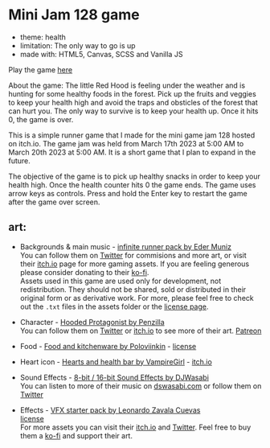 # Mini Jam 128 game

- theme: health
- limitation: The only way to go is up
- made with: HTML5, Canvas, SCSS and Vanilla JS

Play the game [here](https://zuzexx.itch.io/the-fruity-runner)

About the game:
The little Red Hood is feeling under the weather and is hunting for some healthy foods in the forest. Pick up the fruits and veggies to keep your health high and avoid the traps and obsticles of the forest that can hurt you. The only way to survive is to keep your health up. Once it hits 0, the game is over.

This is a simple runner game that I made for the mini game jam 128 hosted on itch.io. The game jam was held from March 17th 2023 at 5:00 AM to March 20th 2023 at 5:00 AM. It is a short game that I plan to expand in the future.

The objective of the game is to pick up healthy snacks in order to keep your health high. Once the health counter hits 0 the game ends. The game uses arrow keys as controls. Press and hold the Enter key to restart the game after the game over screen.

## art:

- Backgrounds & main music - [infinite runner pack by Eder Muniz](https://edermunizz.itch.io/infinite-runner)<br>
  You can follow them on [Twitter](https://twitter.com/edermunizpixels) for commisions and more art, or visit their [itch.io](https://edermunizz.itch.io/) page for more gaming assets. If you are feeling generous please consider donating to their [ko-fi](https://ko-fi.com/edermuniz/).
  <br>
  Assets used in this game are used only for development, not redistribution. They should not be shared, sold or distributed in their original form or as derivative work. For more, please feel free to check out the `.txt` files in the assets folder or the [license page](https://edermunizlicense.carrd.co/).

- Character - [Hooded Protagonist by Penzilla](https://penzilla.itch.io/hooded-protagonist)<br> You can follow them on [Twitter](https://twitter.com/PennyPenzilla) or [itch.io](https://penzilla.itch.io/) to see more of their art. [Patreon](https://www.patreon.com/penzilla)

- Food - [Food and kitchenware by Poloviinkin](https://poloviiinkin.itch.io/food) - [license](https://creativecommons.org/licenses/by-sa/4.0/deed.ru)
- Heart icon - [Hearts and health bar by VampireGirl](https://fliflifly.itch.io/hearts-and-health-bar) - [itch.io](https://fliflifly.itch.io/)
- Sound Effects - [8-bit / 16-bit Sound Effects by DJWasabi](https://jdwasabi.itch.io/8-bit-16-bit-sound-effects-pack)<br> You can listen to more of their music on [dswasabi.com](https://www.jdwasabi.com/) or follow them on [Twitter](https://twitter.com/JDWasabi)

- Effects - [VFX starter pack by Leonardo Zavala Cuevas](https://sangoro.itch.io/vfx-starter-pack)<br>
  [license](https://creativecommons.org/licenses/by-sa/4.0/?ref=chooser-v1)<br>
  For more assets you can visit their [itch.io](https://sangoro.itch.io/) and [Twitter](https://twitter.com/Sangoro2). Feel free to buy them a [ko-fi](https://ko-fi.com/sangoro2) and support their art.

